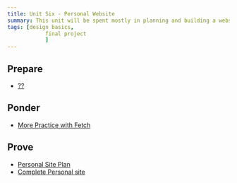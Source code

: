 ```yaml
---
title: Unit Six - Personal Website
summary: This unit will be spent mostly in planning and building a website of your own design.
tags: [design basics,
		 	final project
			]
---
```


## Prepare

- [??](#)

## Ponder

- [More Practice with Fetch](#)

## Prove

- [Personal Site Plan](../../prove/personal-site-plan)
- [Complete Personal site](#)
